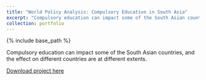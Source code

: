 ```yaml
---
title: "World Policy Analysis: Compulsory Education in South Asia"
excerpt: "Compulsory education can impact some of the South Asian countries, and the effect on different countries are at different extents."
collection: portfolio
---
```


{% include base_path %}

Compulsory education can impact some of the South Asian countries, and the effect on different countries are at different extents.

[Download project here](../assets/paper1.pdf)


